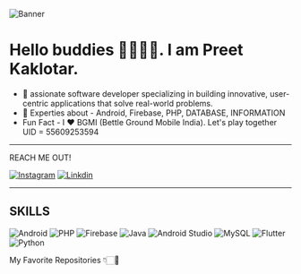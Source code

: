 
![Banner](https://github.com/user-attachments/assets/051e40e8-c9be-4062-ad3c-afc58460b2c5)


# Hello  buddies 👋🏻🙋🏻. I am Preet Kaklotar.
- 🎯 assionate software developer specializing in building innovative, user-centric applications that solve real-world problems.
- 🚀 Experties about - Android, Firebase, PHP, DATABASE, INFORMATION
- Fun Fact - I ❤️ BGMI (Bettle Ground Mobile India). Let's play together UID = 55609253594
--- 

REACH ME OUT!

[![Instagram](https://camo.githubusercontent.com/f41da31bf426102ea1df9c083e9a316abd3af1ffb908fd8c9bd7be651d4d4541/68747470733a2f2f696d672e736869656c64732e696f2f62616467652f696e7374616772616d2d2532334534343035462e7376673f267374796c653d666f722d7468652d6261646765266c6f676f3d696e7374616772616d266c6f676f436f6c6f723d7768697465)](https://www.instagram.com/preet.kaklotar_20?igsh=MXI3a2FsbzJveXE2Zw==)
[![Linkdin](https://camo.githubusercontent.com/e8dbf62a04af86d46001864cd22338d8a8474486a0e976ec695580027c373c79/68747470733a2f2f696d672e736869656c64732e696f2f62616467652f6c696e6b6564696e2d2532333030373742352e7376673f267374796c653d666f722d7468652d6261646765266c6f676f3d6c696e6b6564696e266c6f676f436f6c6f723d7768697465)](https://www.linkedin.com/in/preet-kaklotar-7a20332a7)


---
## SKILLS 
![Android](https://camo.githubusercontent.com/e9ff7ec4be7be00a75dfde816f1a9ee5ee8b8508325a441d99be549f8cdcc6ef/68747470733a2f2f696d672e736869656c64732e696f2f62616467652f616e64726f69642d2532333233393132302e7376673f267374796c653d666f722d7468652d6261646765266c6f676f3d616e64726f6964266c6f676f436f6c6f723d7768697465)
![PHP](https://camo.githubusercontent.com/2d0d2d83efa0f82fc9d68ccc1cbdb7076fb9ec49a399e1b6b56cbfcc42a142b0/68747470733a2f2f696d672e736869656c64732e696f2f62616467652f7068702d2532333337373641422e7376673f267374796c653d666f722d7468652d6261646765266c6f676f3d706870266c6f676f436f6c6f723d7768697465)
![Firebase](https://camo.githubusercontent.com/56fe4b65495bd7e4618ec33fd7efec073db45175ee48ac40ec0837c46bfed7ef/68747470733a2f2f696d672e736869656c64732e696f2f62616467652f66697265626173652d2532334637444631452e7376673f267374796c653d666f722d7468652d6261646765266c6f676f3d6669726562617365266c6f676f436f6c6f723d7768697465)
![Java](https://camo.githubusercontent.com/05adf0cab4367ff685a7ac2d7e3016c9c66bf3a1677f76ff1c8a30944d4825ce/68747470733a2f2f696d672e736869656c64732e696f2f62616467652f6a6176612d2532334531364330352e7376673f267374796c653d666f722d7468652d6261646765266c6f676f3d6a617661266c6f676f436f6c6f723d7768697465)
![Android Studio](https://camo.githubusercontent.com/fce47ad099f6edd3253dc60d32914f4ca3380c4e88a7f67353a8f10942fb374f/68747470733a2f2f696d672e736869656c64732e696f2f62616467652f416e64726f696453747564696f2d2532333463656138632e7376673f267374796c653d666f722d7468652d6261646765266c6f676f3d616e64726f69642d73747564696f266c6f676f436f6c6f723d7768697465) 
![MySQL](https://camo.githubusercontent.com/b54840d6332759472181bb8dfbf06d47c2cc75bb2af92e6d08c4d7d52cdf7eec/68747470733a2f2f696d672e736869656c64732e696f2f62616467652f6d7973716c2d2532333466376439652e7376673f267374796c653d666f722d7468652d6261646765266c6f676f3d6d7973716c266c6f676f436f6c6f723d7768697465) 
![Flutter](https://github.com/user-attachments/assets/410f387c-2d38-484a-9cab-15f96f947db3)
![Python](https://github.com/user-attachments/assets/380a527b-5200-470f-be43-32b34a24b445)




My Favorite Repositories 👇🏻👀

